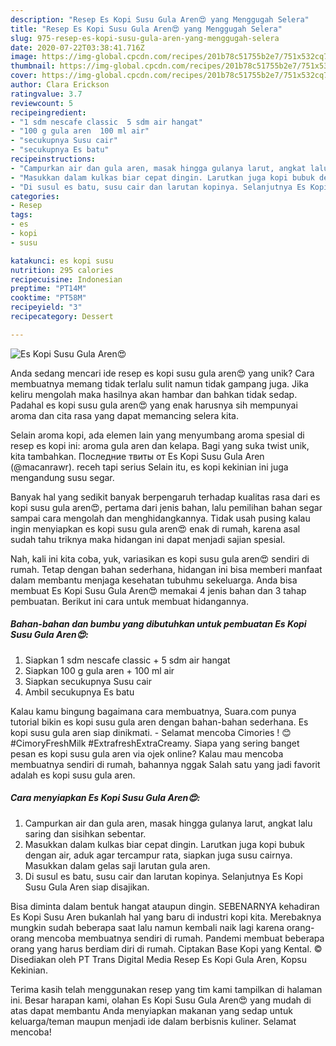 ```yaml
---
description: "Resep Es Kopi Susu Gula Aren😍 yang Menggugah Selera"
title: "Resep Es Kopi Susu Gula Aren😍 yang Menggugah Selera"
slug: 975-resep-es-kopi-susu-gula-aren-yang-menggugah-selera
date: 2020-07-22T03:38:41.716Z
image: https://img-global.cpcdn.com/recipes/201b78c51755b2e7/751x532cq70/es-kopi-susu-gula-aren😍-foto-resep-utama.jpg
thumbnail: https://img-global.cpcdn.com/recipes/201b78c51755b2e7/751x532cq70/es-kopi-susu-gula-aren😍-foto-resep-utama.jpg
cover: https://img-global.cpcdn.com/recipes/201b78c51755b2e7/751x532cq70/es-kopi-susu-gula-aren😍-foto-resep-utama.jpg
author: Clara Erickson
ratingvalue: 3.7
reviewcount: 5
recipeingredient:
- "1 sdm nescafe classic  5 sdm air hangat"
- "100 g gula aren  100 ml air"
- "secukupnya Susu cair"
- "secukupnya Es batu"
recipeinstructions:
- "Campurkan air dan gula aren, masak hingga gulanya larut, angkat lalu saring dan sisihkan sebentar."
- "Masukkan dalam kulkas biar cepat dingin. Larutkan juga kopi bubuk dengan air, aduk agar tercampur rata, siapkan juga susu cairnya. Masukkan dalam gelas saji larutan gula aren."
- "Di susul es batu, susu cair dan larutan kopinya. Selanjutnya Es Kopi Susu Gula Aren siap disajikan."
categories:
- Resep
tags:
- es
- kopi
- susu

katakunci: es kopi susu 
nutrition: 295 calories
recipecuisine: Indonesian
preptime: "PT14M"
cooktime: "PT58M"
recipeyield: "3"
recipecategory: Dessert

---
```



![Es Kopi Susu Gula Aren😍](https://img-global.cpcdn.com/recipes/201b78c51755b2e7/751x532cq70/es-kopi-susu-gula-aren😍-foto-resep-utama.jpg)

Anda sedang mencari ide resep es kopi susu gula aren😍 yang unik? Cara membuatnya memang tidak terlalu sulit namun tidak gampang juga. Jika keliru mengolah maka hasilnya akan hambar dan bahkan tidak sedap. Padahal es kopi susu gula aren😍 yang enak harusnya sih mempunyai aroma dan cita rasa yang dapat memancing selera kita.

Selain aroma kopi, ada elemen lain yang menyumbang aroma spesial di resep es kopi ini: aroma gula aren dan kelapa. Bagi yang suka twist unik, kita tambahkan. Последние твиты от Es Kopi Susu Gula Aren (@macanrawr). receh tapi serius Selain itu, es kopi kekinian ini juga mengandung susu segar.

Banyak hal yang sedikit banyak berpengaruh terhadap kualitas rasa dari es kopi susu gula aren😍, pertama dari jenis bahan, lalu pemilihan bahan segar sampai cara mengolah dan menghidangkannya. Tidak usah pusing kalau ingin menyiapkan es kopi susu gula aren😍 enak di rumah, karena asal sudah tahu triknya maka hidangan ini dapat menjadi sajian spesial.


Nah, kali ini kita coba, yuk, variasikan es kopi susu gula aren😍 sendiri di rumah. Tetap dengan bahan sederhana, hidangan ini bisa memberi manfaat dalam membantu menjaga kesehatan tubuhmu sekeluarga. Anda bisa membuat Es Kopi Susu Gula Aren😍 memakai 4 jenis bahan dan 3 tahap pembuatan. Berikut ini cara untuk membuat hidangannya.

<!--inarticleads1-->

##### Bahan-bahan dan bumbu yang dibutuhkan untuk pembuatan Es Kopi Susu Gula Aren😍:

1. Siapkan 1 sdm nescafe classic + 5 sdm air hangat
1. Siapkan 100 g gula aren + 100 ml air
1. Siapkan secukupnya Susu cair
1. Ambil secukupnya Es batu


Kalau kamu bingung bagaimana cara membuatnya, Suara.com punya tutorial bikin es kopi susu gula aren dengan bahan-bahan sederhana. Es kopi susu gula aren siap dinikmati. - Selamat mencoba Cimories ! 😊 #CimoryFreshMilk #ExtrafreshExtraCreamy. Siapa yang sering banget pesan es kopi susu gula aren via ojek online? Kalau mau mencoba membuatnya sendiri di rumah, bahannya nggak Salah satu yang jadi favorit adalah es kopi susu gula aren. 

<!--inarticleads2-->

##### Cara menyiapkan Es Kopi Susu Gula Aren😍:

1. Campurkan air dan gula aren, masak hingga gulanya larut, angkat lalu saring dan sisihkan sebentar.
1. Masukkan dalam kulkas biar cepat dingin. Larutkan juga kopi bubuk dengan air, aduk agar tercampur rata, siapkan juga susu cairnya. Masukkan dalam gelas saji larutan gula aren.
1. Di susul es batu, susu cair dan larutan kopinya. Selanjutnya Es Kopi Susu Gula Aren siap disajikan.


Bisa diminta dalam bentuk hangat ataupun dingin. SEBENARNYA kehadiran Es Kopi Susu Aren bukanlah hal yang baru di industri kopi kita. Merebaknya mungkin sudah beberapa saat lalu namun kembali naik lagi karena orang-orang mencoba membuatnya sendiri di rumah. Pandemi membuat beberapa orang yang harus berdiam diri di rumah. Ciptakan Base Kopi yang Kental. © Disediakan oleh PT Trans Digital Media Resep Es Kopi Gula Aren, Kopsu Kekinian. 

Terima kasih telah menggunakan resep yang tim kami tampilkan di halaman ini. Besar harapan kami, olahan Es Kopi Susu Gula Aren😍 yang mudah di atas dapat membantu Anda menyiapkan makanan yang sedap untuk keluarga/teman maupun menjadi ide dalam berbisnis kuliner. Selamat mencoba!
